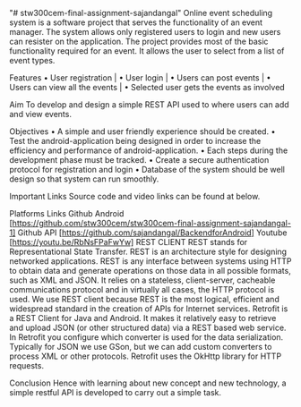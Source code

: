 "# stw300cem-final-assignment-sajandangal" 
Online event scheduling system is a software project that serves the functionality of an event manager. The system allows only registered users to login and new users can resister on the application. The project provides most of the basic functionality required for an event. It allows the user to select from a list of event types.

Features • User registration | • User login | • Users can post events | • Users can view all the events | • Selected user gets the events as involved

Aim To develop and design a simple REST API used to where users can add and view events.

Objectives • A simple and user friendly experience should be created. • Test the android-application being designed in order to increase the efficiency and performance of android-application. • Each steps during the development phase must be tracked. • Create a secure authentication protocol for registration and login • Database of the system should be well design so that system can run smoothly.

Important Links Source code and video links can be found at below.

Platforms Links Github Android [https://github.com/stw300cem/stw300cem-final-assignment-sajandangal-1] Github API [https://github.com/sajandangal/BackendforAndroid] Youtube [https://youtu.be/RbNsFPaFwYw] REST CLIENT REST stands for Representational State Transfer. REST is an architecture style for designing networked applications. REST is any interface between systems using HTTP to obtain data and generate operations on those data in all possible formats, such as XML and JSON. It relies on a stateless, client-server, cacheable communications protocol and in virtually all cases, the HTTP protocol is used. We use REST client because REST is the most logical, efficient and widespread standard in the creation of APIs for Internet services. Retrofit is a REST Client for Java and Android. It makes it relatively easy to retrieve and upload JSON (or other structured data) via a REST based web service. In Retrofit you configure which converter is used for the data serialization. Typically for JSON we use GSon, but we can add custom converters to process XML or other protocols. Retrofit uses the OkHttp library for HTTP requests.

Conclusion Hence with learning about new concept and new technology, a simple restful API is developed to carry out a simple task.